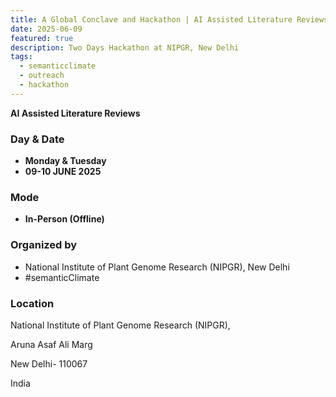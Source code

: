 ```yaml
---
title: A Global Conclave and Hackathon | AI Assisted Literature Reviews and Research Assessment
date: 2025-06-09
featured: true
description: Two Days Hackathon at NIPGR, New Delhi
tags:
  - semanticclimate
  - outreach
  - hackathon
---
```


**AI Assisted Literature Reviews** 


### Day & Date

- **Monday & Tuesday**
- **09-10 JUNE 2025**

### Mode

- **In-Person (Offline)**

### Organized by

- National Institute of Plant Genome Research (NIPGR), New Delhi
- #semanticClimate

### Location

National Institute of Plant Genome Research (NIPGR), 

Aruna Asaf Ali Marg

New Delhi- 110067

India


